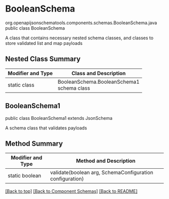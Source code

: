 # BooleanSchema
org.openapijsonschematools.components.schemas.BooleanSchema.java
public class BooleanSchema

A class that contains necessary nested schema classes, and classes to store validated list and map payloads

## Nested Class Summary
| Modifier and Type | Class and Description |
| ----------------- | ---------------------- |
| static class | BooleanSchema.BooleanSchema1<br> schema class |

## BooleanSchema1
public class BooleanSchema1
extends JsonSchema

A schema class that validates payloads


## Method Summary
| Modifier and Type | Method and Description |
| ----------------- | ---------------------- |
| static boolean | validate(boolean arg, SchemaConfiguration configuration) |

[[Back to top]](#top) [[Back to Component Schemas]](../../../README.md#Component-Schemas) [[Back to README]](../../../README.md)

